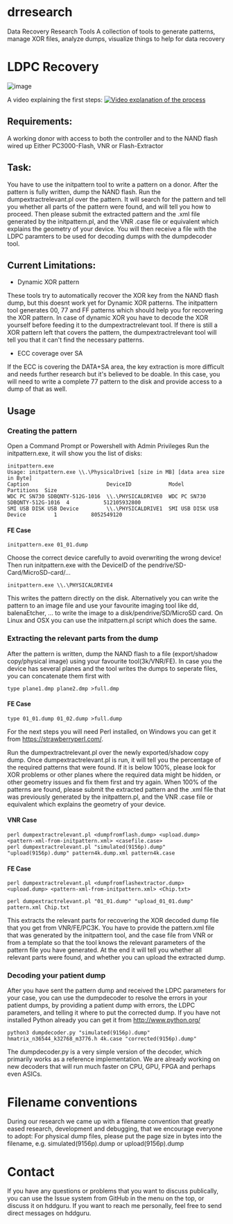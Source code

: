 # drresearch
Data Recovery Research Tools
A collection of tools to generate patterns, manage XOR files, analyze dumps, visualize things to help for data recovery

# LDPC Recovery
![image](https://github.com/thesourcerer8/drresearch/assets/6086693/0e9b1fd8-f90d-4430-9abe-d708bfd58b6f)

A video explaining the first steps:
[![Video explanation of the process](https://img.youtube.com/vi/z93vdLnfoDs/0.jpg)](https://www.youtube.com/watch?v=z93vdLnfoDs)

## Requirements:
A working donor with access to both the controller and to the NAND flash wired up
Either PC3000-Flash, VNR or Flash-Extractor

## Task:
You have to use the initpattern tool to write a pattern on a donor.
After the pattern is fully written, dump the NAND flash.
Run the dumpextractrelevant.pl over the pattern. It will search for the pattern and tell you whether all parts of the pattern were found, and will tell you how to proceed.
Then please submit the extracted pattern and the .xml file generated by the initpattern.pl, and the VNR .case file or equivalent which explains the geometry of your device.
You will then receive a file with the LDPC paramters to be used for decoding dumps with the dumpdecoder tool.

## Current Limitations:
* Dynamic XOR pattern

These tools try to automatically recover the XOR key from the NAND flash dump, but this doesnt work yet for Dynamic XOR patterns. The initpattern tool generates 00, 77 and FF patterns which should help you for recovering the XOR pattern. In case of dynamic XOR you have to decode the XOR yourself before feeding it to the dumpextractrelevant tool. If there is still a XOR pattern left that covers the pattern, the dumpextractrelevant tool will tell you that it can't find the necessary patterns.

* ECC coverage over SA

If the ECC is covering the DATA+SA area, the key extraction is more difficult and needs further research but it's believed to be doable. In this case, you will need to write a complete 77 pattern to the disk and provide access to a dump of that as well.

## Usage

### Creating the pattern
Open a Command Prompt or Powershell with Admin Privileges
Run the initpattern.exe, it will show you the list of disks:
```
initpattern.exe
Usage: initpattern.exe \\.\PhysicalDrive1 [size in MB] [data area size in Byte]
Caption                         DeviceID            Model                           Partitions  Size
WDC PC SN730 SDBQNTY-512G-1016  \\.\PHYSICALDRIVE0  WDC PC SN730 SDBQNTY-512G-1016  4           512105932800
SMI USB DISK USB Device         \\.\PHYSICALDRIVE1  SMI USB DISK USB Device         1           8052549120
```

#### FE Case

```
initpattern.exe 01_01.dump
```
Choose the correct device carefully to avoid overwriting the wrong device!
Then run initpattern.exe with the DeviceID of the pendrive/SD-Card/MicroSD-card/...
```
initpattern.exe \\.\PHYSICALDRIVE4
```
This writes the pattern directly on the disk.
Alternatively you can write the pattern to an image file and use your favourite imaging tool like dd, balenaEtcher, ... to write the image to a disk/pendrive/SD/MicroSD card.
On Linux and OSX you can use the initpattern.pl script which does the same.

### Extracting the relevant parts from the dump
After the pattern is written, dump the NAND flash to a file (export/shadow copy/physical image)  using your favourite tool(3k/VNR/FE).
In case you the device has several planes and the tool writes the dumps to seperate files, you can concatenate them first with
```
type plane1.dmp plane2.dmp >full.dmp
```

#### FE Case

```
type 01_01.dump 01_02.dump >full.dump
```
For the next steps you will need Perl installed, on Windows you can get it from https://strawberryperl.com/.

Run the dumpextractrelevant.pl over the newly exported/shadow copy dump. Once dumpextractrelevant.pl is run, it will tell you the percentage of the required patterns that were found. If it is below 100%, please look for XOR problems or other planes where the required data might be hidden, or other geometry issues and fix them first and try again. When 100% of the patterns are found, please submit the extracted pattern and the .xml file that was previously generated by the initpattern.pl, and the VNR .case file or equivalent which explains the geometry of your device.

#### VNR Case

```
perl dumpextractrelevant.pl <dumpfromflash.dump> <upload.dump> <pattern-xml-from-initpattern.xml> <casefile.case>
perl dumpextractrelevant.pl "simulated(9156p).dump" "upload(9156p).dump" pattern4k.dump.xml pattern4k.case
```
#### FE Case

```
perl dumpextractrelevant.pl <dumpfromflashextractor.dump> <upload.dump> <pattern-xml-from-initpattern.xml> <Chip.txt>

perl dumpextractrelevant.pl "01_01.dump" "upload_01_01.dump" pattern.xml Chip.txt
```

This extracts the relevant parts for recovering the XOR decoded dump file that you get from VNR/FE/PC3K. You have to provide the pattern.xml file that was generated by the initpattern tool, and the case file from VNR or from a template so that the tool knows the relevant parameters of the pattern file you have generated. At the end it will tell you whether all relevant parts were found, and whether you can upload the extracted dump.

### Decoding your patient dump
After you have sent the pattern dump and received the LDPC parameters for your case, you can use the dumpdecoder to resolve the errors in your patient dumps, by providing a patient dump with errors, the LDPC parameters, and telling it where to put the corrected dump. If you have not installed Python already you can get it from http://www.python.org/
```
python3 dumpdecoder.py "simulated(9156p).dump" hmatrix_n36544_k32768_m3776.h 4k.case "corrected(9156p).dump"
```
The dumpdecoder.py is a very simple version of the decoder, which primarily works as a reference implementation. We are already working on new decoders that will run much faster on CPU, GPU, FPGA and perhaps even ASICs.

# Filename conventions
During our research we came up with a filename convention that greatly eased research, development and debugging, that we encourage everyone to adopt:
For physical dump files, please put the page size in bytes into the filename, e.g. simulated(9156p).dump or upload(9156p).dump

# Contact
If you have any questions or problems that you want to discuss publically, you can use the Issue system from GitHub in the menu on the top, or discuss it on hddguru. If you want to reach me personally, feel free to send direct messages on hddguru.
